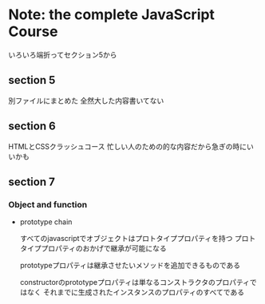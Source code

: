 # Note: the complete JavaScript Course

いろいろ端折ってセクション5から

## section 5 

別ファイルにまとめた
全然大した内容書いてない


## section 6

HTMLとCSSクラッシュコース
忙しい人のための的な内容だから急ぎの時にいいかも

## section 7

### Object and function

- prototype chain

    すべてのjavascriptでオブジェクトはプロトタイププロパティを持つ
    プロトタイププロパティのおかげで継承が可能になる

    prototypeプロパティは継承させたいメソッドを追加できるものである

    constructorのprototypeプロパティは単なるコンストラクタのプロパティではなく
    それまでに生成されたインスタンスのプロパティのすべてである

    

    
